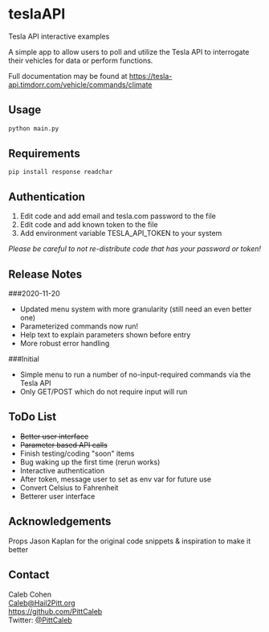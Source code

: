 # teslaAPI
Tesla API interactive examples

A simple app to allow users to poll and utilize the Tesla API to interrogate their vehicles for data or perform functions.

Full documentation may be found at https://tesla-api.timdorr.com/vehicle/commands/climate

## Usage
```bash
python main.py
```

## Requirements
```
pip install response readchar
```

## Authentication
1. Edit code and add email and tesla.com password to the file
2. Edit code and add known token to the file
3. Add environment variable TESLA_API_TOKEN to your system

_Please be careful to not re-distribute code that has your password or token!_ 

## Release Notes

###2020-11-20
  * Updated menu system with more granularity (still need an even better one)
  * Parameterized commands now run!
  * Help text to explain parameters shown before entry
  * More robust error handling
  
###Initial
  * Simple menu to run a number of no-input-required commands via the Tesla API
  * Only GET/POST which do not require input will run

## ToDo List
* ~~Better user interface~~
* ~~Parameter based API calls~~
* Finish testing/coding "soon" items
* Bug waking up the first time (rerun works)
* Interactive authentication
* After token, message user to set as env var for future use
* Convert Celsius to Fahrenheit
* Betterer user interface

## Acknowledgements
Props Jason Kaplan for the original code snippets & inspiration to make it better

## Contact
Caleb Cohen  
Caleb@Hail2Pitt.org  
https://github.com/PittCaleb  
Twitter: [@PittCaleb](https://www.twitter.com/PittCaleb)


  